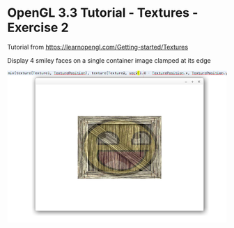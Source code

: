# OpenGL 3.3 Tutorial - Textures - Exercise 2

Tutorial from https://learnopengl.com/Getting-started/Textures

Display 4 smiley faces on a single container image clamped at its edge

![alt text](https://github.com/tapin13/openGL-3-3-examples/blob/master/tutorial43_texture_reverse_direction_shader/Screenshot.png)

